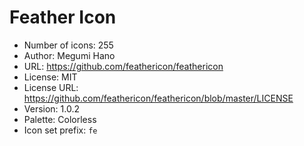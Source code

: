 # Feather Icon

- Number of icons: 255
- Author: Megumi Hano
- URL: https://github.com/feathericon/feathericon
- License: MIT
- License URL: https://github.com/feathericon/feathericon/blob/master/LICENSE
- Version: 1.0.2
- Palette: Colorless
- Icon set prefix: `fe`
